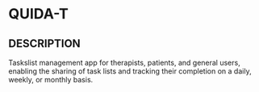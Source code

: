 # QUIDA-T

## DESCRIPTION
Taskslist management app for therapists, patients, and general users, enabling the sharing of task lists and tracking their completion on a daily, weekly, or monthly basis.
